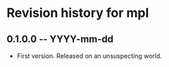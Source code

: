 # Revision history for mpl

## 0.1.0.0 -- YYYY-mm-dd

* First version. Released on an unsuspecting world.
